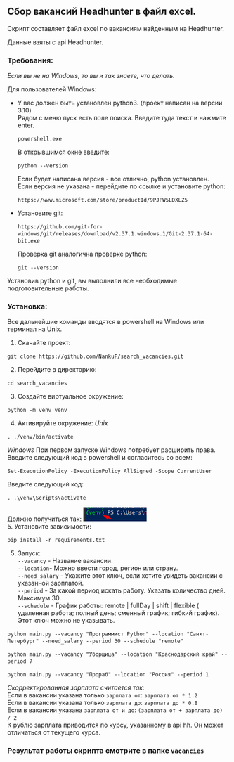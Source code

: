 ## Сбор вакансий Headhunter в файл excel.

Скрипт составляет файл excel по вакансиям найденным на Headhunter.<br>

Данные  взяты с api Headhunter.<br>

### Требования:
*Если вы не на Windows, то вы и так знаете, что делать.*<br>

Для пользователей Windows:<br>
- У вас должен быть установлен python3. (проект написан на версии 3.10)<br>
Рядом с меню пуск есть поле поиска. Введите туда текст и нажмите enter.
    ```commandline
    powershell.exe
    ```
    В открывшимся окне введите:
    ```commandline
    python --version
    ```
    Если будет написана версия - все отлично, python установлен.<br>
    Если версия не указана - перейдите по ссылке и установите python:<br>
    ```commandline
    https://www.microsoft.com/store/productId/9PJPW5LDXLZ5
    ```
- Установите git:
    ```commandline
    https://github.com/git-for-windows/git/releases/download/v2.37.1.windows.1/Git-2.37.1-64-bit.exe
    ```
    Проверка git аналогична проверке python:<br>
    ```
    git --version
    ```
Установив python и git, вы выполнили все необходимые подготовительные работы.


### Установка:
Все дальнейшие команды вводятся в powershell на Windows или терминал на Unix.<br>
1. Скачайте проект:<br>

```commandline
git clone https://github.com/NankuF/search_vacancies.git
```

2. Перейдите в директорию:<br>

```commandline
cd search_vacancies
```
3. Создайте виртуальное окружение:<br>

```commandline
python -m venv venv
```
4. Активируйте окружение:
*Unix*
```commandline
. ./venv/bin/activate
```
*Windows*
При первом запуске Windows потребует расширить права. Введите следующий код в powershell и согласитесь со всем:<br>
```commandline
Set-ExecutionPolicy -ExecutionPolicy AllSigned -Scope CurrentUser
```
Введите следующий код:<br>
```commandline
. .\venv\Scripts\activate
```
Должно получиться так:
![img_1.png](img_1.png)<br>
5. Установите зависимости:<br>

```commandline
pip install -r requirements.txt
```
5. Запуск:<br>
`--vacancy` - Название вакансии.<br>
`--location`- Можно ввести город, регион или страну.<br>
`--need_salary` - Укажите этот ключ, если хотите увидеть вакансии с указанной зарплатой.<br>
`--period` - За какой период искать работу. Указать количество дней. Максимум 30.<br>
`--schedule` - График работы: remote | fullDay | shift | flexible (
                             удаленная работа; полный день; сменный график; гибкий график). 
                             Этот ключ можно не указывать.
```commandline
python main.py --vacancy "Программист Python" --location "Санкт-Петербург" --need_salary --period 30 --schedule "remote"

```

```commandline
python main.py --vacancy "Уборщица" --location "Краснодарский край" --period 7

```

```commandline
python main.py --vacancy "Прораб" --location "Россия" --period 1

```

*Скорректированная зарплата считается так:*<br>
Если в вакансии указана только `зарплата от`:
`зарплата от * 1.2`<br>
Если в вакансии указана только `зарплата до`:
`зарплата до * 0.8`<br>
Если в вакансии указана `зарплата от и до`:
`(зарплата от + зарплата до) / 2`<br>
К рублю зарплата приводится по курсу, указанному в api hh. Он может отличаться от текущего курса.

### Результат работы скрипта смотрите в папке `vacancies`
